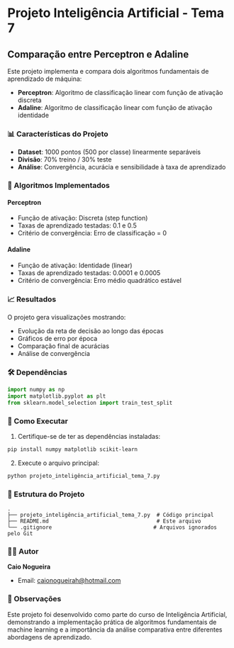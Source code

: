 # Projeto Inteligência Artificial - Tema 7
## Comparação entre Perceptron e Adaline

Este projeto implementa e compara dois algoritmos fundamentais de aprendizado de máquina:
- **Perceptron**: Algoritmo de classificação linear com função de ativação discreta
- **Adaline**: Algoritmo de classificação linear com função de ativação identidade

### 📊 Características do Projeto

- **Dataset**: 1000 pontos (500 por classe) linearmente separáveis
- **Divisão**: 70% treino / 30% teste
- **Análise**: Convergência, acurácia e sensibilidade à taxa de aprendizado

### 🔧 Algoritmos Implementados

#### Perceptron
- Função de ativação: Discreta (step function)
- Taxas de aprendizado testadas: 0.1 e 0.5
- Critério de convergência: Erro de classificação = 0

#### Adaline
- Função de ativação: Identidade (linear)
- Taxas de aprendizado testadas: 0.0001 e 0.0005
- Critério de convergência: Erro médio quadrático estável

### 📈 Resultados

O projeto gera visualizações mostrando:
- Evolução da reta de decisão ao longo das épocas
- Gráficos de erro por época
- Comparação final de acurácias
- Análise de convergência

### 🛠️ Dependências

```python
import numpy as np
import matplotlib.pyplot as plt
from sklearn.model_selection import train_test_split
```

### 🚀 Como Executar

1. Certifique-se de ter as dependências instaladas:
```bash
pip install numpy matplotlib scikit-learn
```

2. Execute o arquivo principal:
```bash
python projeto_inteligência_artificial_tema_7.py
```

### 📁 Estrutura do Projeto

```
.
├── projeto_inteligência_artificial_tema_7.py  # Código principal
├── README.md                                  # Este arquivo
└── .gitignore                                # Arquivos ignorados pelo Git
```

### 👨‍💻 Autor

**Caio Nogueira**
- Email: caionogueirah@hotmail.com

### 📝 Observações

Este projeto foi desenvolvido como parte do curso de Inteligência Artificial, demonstrando a implementação prática de algoritmos fundamentais de machine learning e a importância da análise comparativa entre diferentes abordagens de aprendizado.
